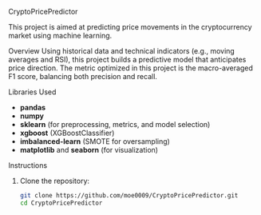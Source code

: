 CryptoPricePredictor

This project is aimed at predicting price movements in the cryptocurrency market using machine learning. 

Overview
Using historical data and technical indicators (e.g., moving averages and RSI), this project builds a predictive model that anticipates price direction. The metric optimized in this project is the macro-averaged F1 score, balancing both precision and recall.



Libraries Used
- **pandas**
- **numpy**
- **sklearn** (for preprocessing, metrics, and model selection)
- **xgboost** (XGBoostClassifier)
- **imbalanced-learn** (SMOTE for oversampling)
- **matplotlib** and **seaborn** (for visualization)

Instructions
1. Clone the repository:
   ```bash
   git clone https://github.com/moe0009/CryptoPricePredictor.git
   cd CryptoPricePredictor
